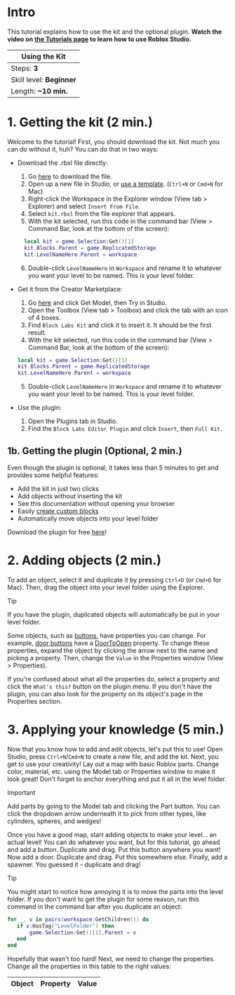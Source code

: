 # Intro
This tutorial explains how to use the kit and the optional plugin. **Watch the video on [the Tutorials page](/tutorials) to learn how to use Roblox Studio.**

|Using the Kit            |          
|-------------------------|
|Steps: **3**             |
|Skill level: **Beginner**|
|Length: **~10 min.**     |

# 1. Getting the kit (2 min.)
Welcome to the tutorial! First, you should download the kit. Not much you can do without it, huh? You can do that in two ways:

* Download the .rbxl file directly:
	1. Go [here](/downloads/kit.rbxl) to download the file.
 	2. Open up a new file in Studio, or [use a template](/templates). (`Ctrl+N` or `Cmd+N` for Mac)
  3. Right-click the Workspace in the Explorer window (View tab > Explorer) and select `Insert From File`.
  4. Select `kit.rbxl` from the file explorer that appears.
  5. With the kit selected, run this code in the command bar (View > Command Bar, look at the bottom of the screen):
  ```lua
	local kit = game.Selection:Get()[1]
 	kit.Blocks.Parent = game.ReplicatedStorage
 	kit.LevelNameHere.Parent = workspace
	```
  6. Double-click `LevelNameHere` in `Workspace` and rename it to whatever you want your level to be named. This is your level folder.
     
* Get it from the Creator Marketplace:
  1. Go [here]() <!--TODO: Add link--> and click Get Model, then Try in Studio. 
  2. Open the Toolbox (View tab > Toolbox) and click the tab with an icon of 4 boxes.
  3. Find `Block Labs Kit` and click it to insert it. It should be the first result.
  4. With the kit selected, run this code in the command bar (View > Command Bar, look at the bottom of the screen):  
	```lua
	local kit = game.Selection:Get()[1]
	kit.Blocks.Parent = game.ReplicatedStorage
	kit.LevelNameHere.Parent = workspace
	```
	5. Double-click `LevelNameHere` in `Workspace` and rename it to whatever you want your level to be named. This is your level folder.
 
* Use the plugin:
  1. Open the Plugins tab in Studio.
  2. Find the `Block Labs Editor Plugin` and click `Insert`, then `Full Kit`.
 
## 1b. Getting the plugin (Optional, 2 min.)
Even though the plugin is optional, it takes less than 5 minutes to get and provides some helpful features:
* Add the kit in just two clicks
* Add objects without inserting the kit
* See this documentation without opening your browser
* Easily [create custom blocks](/tutorials/custom-blocks.md)
* Automatically move objects into your level folder

Download the plugin for free [here]()! <!--TODO: More steps, add link-->

# 2. Adding objects (2 min.)
To add an object, select it and duplicate it by pressing `Ctrl+D` (or `Cmd+D` for Mac). Then, drag the object into your level folder using the Explorer.

>[!TIP]
>If you have the plugin, duplicated objects will automatically be put in your level folder.

Some objects, such as [buttons](/objects/buttons), have properties you can change. For example, [door buttons](/objects/buttons/door) have a [DoorToOpen](/objects/buttons/door#DoorToOpen) property. To change these properties, expand the object by clicking the arrow next to the name and picking a property. Then, change the `Value` in the Properties window (View > Properties).

If you're confused about what all the properties do, select a property and click the `What's this?` button on the plugin menu. If you don't have the plugin, you can also look for the property on its object's page in the Properties section.

# 3. Applying your knowledge (5 min.)
Now that you know how to add and edit objects, let's put this to use! Open Studio, press `Ctrl+N`/`Cmd+N` to create a new file, and add the kit. Next, you get to use your creativity! Lay out a map with basic Roblox parts. Change color, material, etc. using the Model tab or Properties window to make it look great! Don't forget to anchor everything and put it all in the level folder.

>[!IMPORTANT]
>Add parts by going to the Model tab and clicking the Part button. You can click the dropdown arrow underneath it to pick from other types, like cylinders, spheres, and wedges!

Once you have a good map, start adding objects to make your level... an actual level! You can do whatever you want, but for this tutorial, go ahead and add a button. Duplicate and drag. Put this button anywhere you want! Now add a door. Duplicate and drag. Put this somewhere else. Finally, add a spawner. You guessed it - duplicate and drag!

>[!TIP]
>You might start to notice how annoying it is to move the parts into the level folder. If you don't want to get the plugin for some reason, run this command in the command bar after you duplicate an object:
>```lua
>for _, v in pairs(workspace:GetChildren()) do
>    if v:HasTag("LevelFolder") then
>        game.Selection:Get()[1].Parent = v
>    end
>end
>```

Hopefully that wasn't too hard! Next, we need to change the properties. Change all the properties in this table to the right values:

|Object|Property  |Value|
|------|----------|-----|
